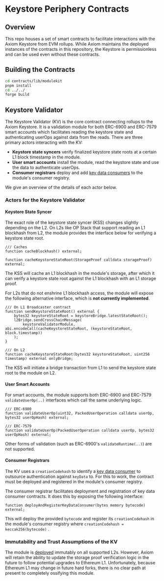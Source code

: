 # Keystore Periphery Contracts

## Overview

This repo houses a set of smart contracts to facilitate interactions with the Axiom Keystore from EVM rollups. While Axiom maintains the deployed instances of the contracts in this repository, the Keystore is permissionless and can be used even without these contracts.

## Building the Contracts

```bash
cd contracts/lib/modulekit
pnpm install
cd ../../
forge build
```

## Keystore Validator

The Keystore Validator (KV) is the core contract connecting rollups to the Axiom Keystore. It is a validation module for both ERC-6900 and ERC-7579 smart accounts which facilitates reading the keystore state and authenticating userOps against data from the reads. There are three primary actors interacting with the KV:

- **Keystore state syncers** verify finalized keystore state roots at a certain L1 block timestamp in the module.
- **User smart accounts** install the module, read the keystore state and use the data to authenticate userOps.
- **Consumer registrars** deploy and add [key data consumers](https://keystore-docs.axiom.xyz/docs/creating-a-keystore-account-type/key-data-consumer) to the module's consumer registry.

We give an overview of the details of each actor below.

### Actors for the Keystore Validator

#### Keystore State Syncer

The exact role of the keystore state syncer (KSS) changes slightly depending on the L2. On L2s like OP Stack that support reading an L1 blockhash from L2, the module provides the interface below for verifying a keystore state root.

```solidity
/// Caches
function cacheBlockhash() external;

function cacheKeystoreStateRoot(StorageProof calldata storageProof) external;
```

The KSS will cache an L1 blockhash in the module's storage, after which it can verify a keystore state root against the L1 blockhash with an L1 storage proof.

For L2s that do not enshrine L1 blockhash access, the module will expose the following alternative interface, which is **not currently implemented**.

```solidity
/// On L1 Broadcaster contract
function sendKeystoreStateRoot() external {
    bytes32 keystoreStateRoot = keystoreBridge.latestStateRoot();
    l2Bridge.sendCrossChainMessage(
        keystoreValidatorModule, abi.encodeCall(cacheKeystoreStateRoot, (keystoreStateRoot, block.timestamp))
    );
}

/// On L2
function cacheKeystoreStateRoot(bytes32 keystoreStateRoot, uint256 timestamp) external onlyBridge;
```

The KSS will initiate a bridge transaction from L1 to send the keystore state root to the module on L2.

#### User Smart Accounts

For smart accounts, the module supports both ERC-6900 and ERC-7579 `validateUserOp(..)` interfaces which call the same underlying logic.

```solidity
/// ERC-6900
function validateUserOp(uint32, PackedUserOperation calldata userOp, bytes32 userOpHash) external;

/// ERC-7579
function validateUserOp(PackedUserOperation calldata userOp, bytes32 userOpHash) external;
```

Other forms of validation (such as ERC-6900's `validateRuntime(..)`) are not supported.

#### Consumer Registrars

The KV uses a `creationCodehash` to identify a [key data consumer](https://keystore-docs.axiom.xyz/docs/creating-a-keystore-account-type/key-data-consumer) to outsource authentication against `keyData` to. For this to work, the contract must be deployed and registered in the module's consumer registry.

The consumer registrar facilitates deployment and registration of key data consumer contracts. It does this by exposing the following interface:

```solidity
function deployAndRegisterKeyDataConsumer(bytes memory bytecode) external;
```

This will deploy the provided `bytecode` and register its `creationCodehash` in the module's consumer registry where `creationCodehash = keccak256(bytecode)` .

### Immutability and Trust Assumptions of the KV

The module is [deployed](https://keystore-docs.axiom.xyz/docs/developer-reference/contract-addresses) immutably on all supported L2s. However, Axiom will retain the ability to update the storage proof verification logic in the future to follow potential upgrades to Ethereum L1. Unfortunately, because Ethereum L1 may change in future hard forks, there is no clear path at present to completely ossifying this module.
